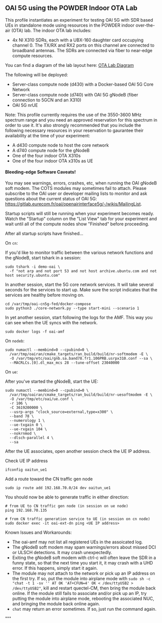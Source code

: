 ## OAI 5G using the POWDER Indoor OTA Lab

This profile instantiates an experiment for testing OAI 5G with SDR based UEs in
standalone mode using resources in the POWDER indoor over-the-air (OTA) lab.
The indoor OTA lab includes:

- 4x NI X310 SDRs, each with a UBX-160 daughter card occupying channel 0. The
  TX/RX and RX2 ports on this channel are connected to broadband antennas. The
  SDRs are connected via fiber to near-edge compute resources.

You can find a diagram of the lab layout here: [OTA Lab
Diagram](https://gitlab.flux.utah.edu/powderrenewpublic/powder-deployment/-/raw/master/diagrams/ota-lab.png)

The following will be deployed:

- Server-class compute node (d430) with a Docker-based OAI 5G Core Network
- Server-class compute node (d740) with OAI 5G gNodeB (fiber connection to 5GCN and an X310)
- OAI 5G nrUE

Note: This profile currently requires the use of the 3550-3600 MHz spectrum
range and you need an approved reservation for this spectrum in order to use it.
It's also strongly recommended that you include the following necessary
resources in your reservation to gaurantee their availability at the time of
your experiment:

- A d430 compute node to host the core network
- A d740 compute node for the gNodeB
- One of the four indoor OTA X310s
- One of the four indoor OTA x310s as UE

#### Bleeding-edge Software Caveats!

You may see warnings, errors, crashes, etc, when running the OAI gNodeB soft
modem. The COTS modules may sometimes fail to attach. Please subscribe to the
OAI user or developer mailing lists to monitor and ask questions about the
current status of OAI 5G:
https://gitlab.eurecom.fr/oai/openairinterface5g/-/wikis/MailingList.

Startup scripts will still be running when your experiment becomes ready.
Watch the "Startup" column on the "List View" tab for your experiment and wait
until all of the compute nodes show "Finished" before proceeding.

After all startup scripts have finished...

On `cn`:

If you'd like to monitor traffic between the various network functions and the
gNodeB, start tshark in a session:

```
sudo tshark -i demo-oai \
  -f "not arp and not port 53 and not host archive.ubuntu.com and not host security.ubuntu.com"
```

In another session, start the 5G core network services. It will take several
seconds for the services to start up. Make sure the script indicates that the
services are healthy before moving on.

```
cd /var/tmp/oai-cn5g-fed/docker-compose
sudo python3 ./core-network.py --type start-mini --scenario 1
```

In yet another session, start following the logs for the AMF. This way you can
see when the UE syncs with the network.

```
sudo docker logs -f oai-amf
```

On `nodeb`:

```
sudo numactl --membind=0 --cpubind=0 \
  /var/tmp/oairan/cmake_targets/ran_build/build/nr-softmodem -E \
  -O /var/tmp/etc/oai/gnb.sa.band78.fr1.106PRB.usrpx310.conf --sa \
  --MACRLCs.[0].dl_max_mcs 28 --tune-offset 23040000
```

On `ue`:

After you've started the gNodeB, start the UE:

```
sudo numactl --membind=0 --cpubind=0 \
  /var/tmp/oairan/cmake_targets/ran_build/build/nr-uesoftmodem -E \
  -O /var/tmp/etc/oai/ue.conf \
  -r 106 \
  -C 3619200000 \
  --usrp-args "clock_source=external,type=x300" \
  --band 78 \
  --numerology 1 \
  --ue-txgain 0 \
  --ue-rxgain 104 \
  --nokrnmod \
  --dlsch-parallel 4 \
  --sa
```

After the UE associates, open another session check the UE IP address.

Check UE IP address
```
ifconfig oaitun_ue1
```
Add a route toward the CN traffic gen node
```
sudo ip route add 192.168.70.0/24 dev oaitun_ue1
```

You should now be able to generate traffic in either direction:

```
# from UE to CN traffic gen node (in session on ue node)
ping 192.168.70.135

# from CN traffic generation service to UE (in session on cn node)
sudo docker exec -it oai-ext-dn ping <UE IP address>
```


Known Issues and Workarounds:

- The oai-amf may not list all registered UEs in the assoicated log.
- The gNodeB soft modem may spam warnings/errors about missed DCI or ULSCH
  detections. It may crash unexpectedly.
- Exiting the gNodeB soft modem with ctrl-c will often leave the SDR in a funny
  state, so that the next time you start it, it may crash with a UHD error. If
  this happens, simply start it again.
- The module may not attach to the network or pick up an IP address on the first
  try. If so, put the module into airplane mode with `sudo sh -c "chat -t 1 -sv ''
  AT OK 'AT+CFUN=4' OK < /dev/ttyUSB2 > /dev/ttyUSB2"`, kill and restart
  quectel-CM, then bring the module back online. If the module still fails to
  associate and/or pick up an IP, try putting the module into airplane mode,
  rebooting the associated NUC, and bringing the module back online again.
- `chat` may return an error sometimes. If so, just run the command again.

"""


